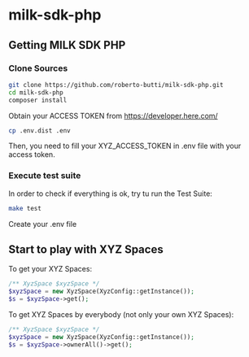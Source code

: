 # milk-sdk-php

## Getting MILK SDK PHP

### Clone Sources

```sh
git clone https://github.com/roberto-butti/milk-sdk-php.git
cd milk-sdk-php
composer install
```

Obtain your ACCESS TOKEN from https://developer.here.com/

```sh
cp .env.dist .env
```

Then, you need to fill your XYZ_ACCESS_TOKEN in .env file with your access token.

### Execute test suite

In order to check if everything is ok, try tu run the Test Suite:

```sh
make test
```


Create your .env file
## Start to play with XYZ Spaces

To get your XYZ Spaces:

```php
/** XyzSpace $xyzSpace */
$xyzSpace = new XyzSpace(XyzConfig::getInstance());
$s = $xyzSpace->get();
```

To get XYZ Spaces by everybody (not only your own XYZ Spaces):

```php
/** XyzSpace $xyzSpace */
$xyzSpace = new XyzSpace(XyzConfig::getInstance());
$s = $xyzSpace->ownerAll()->get();
````



